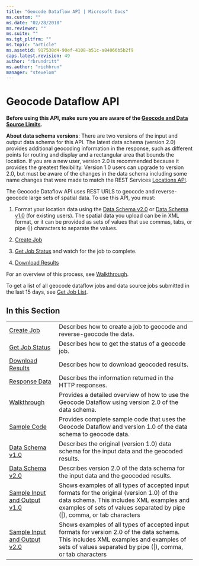 ```yaml
---
title: "Geocode Dataflow API | Microsoft Docs"
ms.custom: ""
ms.date: "02/28/2018"
ms.reviewer: ""
ms.suite: ""
ms.tgt_pltfrm: ""
ms.topic: "article"
ms.assetid: 917538d4-90ef-4108-b51c-a84066b5b2f9
caps.latest.revision: 49
author: "rbrundritt"
ms.author: "richbrun"
manager: "stevelom"
---
```

# Geocode Dataflow API
**Before using this API, make sure you are aware of the [Geocode and Data Source Limits](../spatial-data-services/geocode-and-data-source-limits.md).**  
  
 **About data schema versions**: There are two versions of the input and output data schema for this API. The latest data schema (version 2.0) provides additional geocoding information in the response, such as different points for routing and display and a rectangular area that bounds the location. If you are a new user, version 2.0 is recommended because it provides the greatest flexibility. Version 1.0 users can upgrade to version 2.0, but must be aware of the changes in the data schema including some name changes that were made to match the REST Services [Locations API](http://msdn.microsoft.com/en-us/library/ff701715.aspx).  
  
 The Geocode Dataflow API uses REST URLS to geocode and reverse-geocode large sets of spatial data. To use this API, you must:  
  
1.  Format your location data using the [Data Schema  v2.0](../spatial-data-services/geocode-dataflow-data-schema-version-2-0.md) or [Data Schema v1.0](../spatial-data-services/geocode-dataflow-data-schema-version-1-0.md) (for existing users). The spatial data you upload can be in XML format, or it can be provided as sets of values that use commas, tabs, or pipe (&#124;) characters to separate the values.  
  
2.  [Create Job](../spatial-data-services/create-a-geocode-job-and-upload-data.md)  
  
3.  [Get Job Status](../spatial-data-services/get-status-of-a-geocode-job.md) and watch for the job to complete.  
  
4.  [Download Results](../spatial-data-services/download-geocode-job-results.md)  
  
 For an overview of this process, see [Walkthrough](../spatial-data-services/geocode-dataflow-walkthrough.md).  
  
 To get a list of all geocode dataflow jobs and data source jobs submitted in the last 15 days, see [Get Job List](../spatial-data-services/get-job-list.md).  
  
## In this Section  
  
|||  
|-|-|  
|[Create Job](../spatial-data-services/create-a-geocode-job-and-upload-data.md)|Describes how to create a job to geocode and reverse-geocode the data.|  
|[Get Job Status](../spatial-data-services/get-status-of-a-geocode-job.md)|Describes how to get the status of a geocode job.|  
|[Download Results](../spatial-data-services/download-geocode-job-results.md)|Describes how to download geocoded results.|  
|[Response Data](../spatial-data-services/geocode-dataflow-response-description.md)|Describes the information returned in the HTTP responses.|  
|[Walkthrough](../spatial-data-services/geocode-dataflow-walkthrough.md)|Provides a detailed overview of how to use the Geocode Dataflow using version 2.0 of the data schema.|  
|[Sample Code](../spatial-data-services/geocode-dataflow-sample-code.md)|Provides complete sample code that uses the Geocode Dataflow and version 1.0 of the data schema to geocode data.|  
|[Data Schema v1.0](../spatial-data-services/geocode-dataflow-data-schema-version-1-0.md)|Describes the original (version 1.0) data schema for the input data and the geocoded results.|  
|[Data Schema  v2.0](../spatial-data-services/geocode-dataflow-data-schema-version-2-0.md)|Describes version 2.0 of the data schema for the input data and the geocoded results.|  
|[Sample Input and Output v1.0](../spatial-data-services/geocode-dataflow-sample-input-and-output-data-version-1-0.md)|Shows examples of all types of accepted input formats for the original (version 1.0) of the data schema. This includes XML examples and examples of sets of values separated by pipe (&#124;), comma, or tab characters|  
|[Sample Input and Output v2.0](../spatial-data-services/geocode-dataflow-sample-input-and-output-data-version-2-0.md)|Shows examples of all types of accepted input formats for version 2.0 of the data schema. This includes XML examples and examples of sets of values separated by pipe (&#124;), comma, or tab characters|